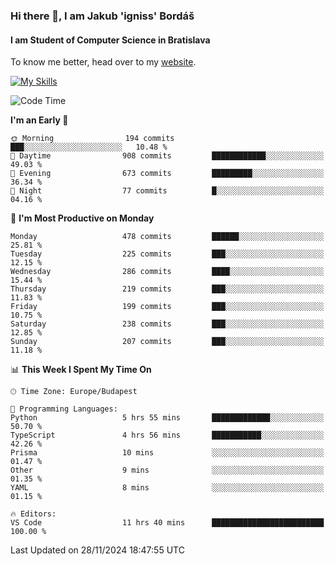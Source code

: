 ### Hi there 👋, I am Jakub 'igniss' Bordáš

#### I am Student of Computer Science in Bratislava
To know me better, head over to my [website](https://bordas.sk).

[![My Skills](https://skillicons.dev/icons?i=js,html,css,figma,svelte,java,kotlin,python,postgresql,typescript,nest,nodejs)](https://bordas.sk)


<!--START_SECTION:waka-->
![Code Time](http://img.shields.io/badge/Code%20Time-1%2C597%20hrs%2010%20mins-blue)

**I'm an Early 🐤** 

```text
🌞 Morning                194 commits         ███░░░░░░░░░░░░░░░░░░░░░░   10.48 % 
🌆 Daytime                908 commits         ████████████░░░░░░░░░░░░░   49.03 % 
🌃 Evening                673 commits         █████████░░░░░░░░░░░░░░░░   36.34 % 
🌙 Night                  77 commits          █░░░░░░░░░░░░░░░░░░░░░░░░   04.16 % 
```
📅 **I'm Most Productive on Monday** 

```text
Monday                   478 commits         ██████░░░░░░░░░░░░░░░░░░░   25.81 % 
Tuesday                  225 commits         ███░░░░░░░░░░░░░░░░░░░░░░   12.15 % 
Wednesday                286 commits         ████░░░░░░░░░░░░░░░░░░░░░   15.44 % 
Thursday                 219 commits         ███░░░░░░░░░░░░░░░░░░░░░░   11.83 % 
Friday                   199 commits         ███░░░░░░░░░░░░░░░░░░░░░░   10.75 % 
Saturday                 238 commits         ███░░░░░░░░░░░░░░░░░░░░░░   12.85 % 
Sunday                   207 commits         ███░░░░░░░░░░░░░░░░░░░░░░   11.18 % 
```


📊 **This Week I Spent My Time On** 

```text
🕑︎ Time Zone: Europe/Budapest

💬 Programming Languages: 
Python                   5 hrs 55 mins       █████████████░░░░░░░░░░░░   50.70 % 
TypeScript               4 hrs 56 mins       ███████████░░░░░░░░░░░░░░   42.26 % 
Prisma                   10 mins             ░░░░░░░░░░░░░░░░░░░░░░░░░   01.47 % 
Other                    9 mins              ░░░░░░░░░░░░░░░░░░░░░░░░░   01.35 % 
YAML                     8 mins              ░░░░░░░░░░░░░░░░░░░░░░░░░   01.15 % 

🔥 Editors: 
VS Code                  11 hrs 40 mins      █████████████████████████   100.00 % 
```


 Last Updated on 28/11/2024 18:47:55 UTC
<!--END_SECTION:waka-->
